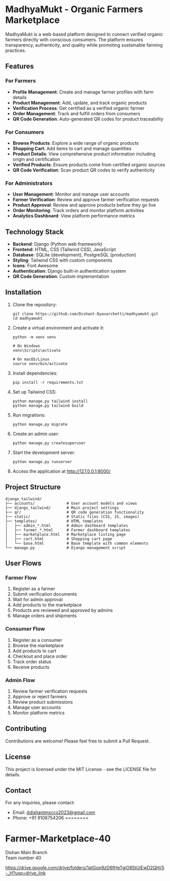 # MadhyaMukt - Organic Farmers Marketplace

MadhyaMukt is a web-based platform designed to connect verified organic farmers directly with conscious consumers. The platform ensures transparency, authenticity, and quality while promoting sustainable farming practices.

## Features

### For Farmers
- **Profile Management**: Create and manage farmer profiles with farm details
- **Product Management**: Add, update, and track organic products
- **Verification Process**: Get certified as a verified organic farmer
- **Order Management**: Track and fulfill orders from consumers
- **QR Code Generation**: Auto-generated QR codes for product traceability

### For Consumers
- **Browse Products**: Explore a wide range of organic products
- **Shopping Cart**: Add items to cart and manage quantities
- **Product Details**: View comprehensive product information including origin and certification
- **Verified Products**: Ensure products come from certified organic sources
- **QR Code Verification**: Scan product QR codes to verify authenticity

### For Administrators
- **User Management**: Monitor and manage user accounts
- **Farmer Verification**: Review and approve farmer verification requests
- **Product Approval**: Review and approve products before they go live
- **Order Monitoring**: Track orders and monitor platform activities
- **Analytics Dashboard**: View platform performance metrics

## Technology Stack

- **Backend**: Django (Python web framework)
- **Frontend**: HTML, CSS (Tailwind CSS), JavaScript
- **Database**: SQLite (development), PostgreSQL (production)
- **Styling**: Tailwind CSS with custom components
- **Icons**: Font Awesome
- **Authentication**: Django built-in authentication system
- **QR Code Generation**: Custom implementation

## Installation

1. Clone the repository:
   ```
   git clone https://github.com/Dishant-Dyavarchetti/madhyamukt.git
   cd madhyamukt
   ```

2. Create a virtual environment and activate it:
   ```
   python -m venv venv
   
   # On Windows
   venv\Scripts\activate
   
   # On macOS/Linux
   source venv/bin/activate
   ```

3. Install dependencies:
   ```
   pip install -r requirements.txt
   ```

4. Set up Tailwind CSS:
   ```
   python manage.py tailwind install
   python manage.py tailwind build
   ```

5. Run migrations:
   ```
   python manage.py migrate
   ```

6. Create an admin user:
   ```
   python manage.py createsuperuser
   ```

7. Start the development server:
   ```
   python manage.py runserver
   ```

8. Access the application at http://127.0.0.1:8000/

## Project Structure

```
django_tailwind/
├── accounts/              # User account models and views
├── django_tailwind/       # Main project settings
├── qr/                    # QR code generation functionality
├── static/                # Static files (CSS, JS, images)
├── templates/             # HTML templates
│   ├── admin_*.html       # Admin dashboard templates
│   ├── farmer_*.html      # Farmer dashboard templates
│   ├── marketplace.html   # Marketplace listing page
│   ├── cart.html          # Shopping cart page
│   └── base.html          # Base template with common elements
└── manage.py              # Django management script
```

## User Flows

### Farmer Flow
1. Register as a farmer
2. Submit verification documents
3. Wait for admin approval
4. Add products to the marketplace
5. Products are reviewed and approved by admins
6. Manage orders and shipments

### Consumer Flow
1. Register as a consumer
2. Browse the marketplace
3. Add products to cart
4. Checkout and place order
5. Track order status
6. Receive products

### Admin Flow
1. Review farmer verification requests
2. Approve or reject farmers
3. Review product submissions
4. Manage user accounts
5. Monitor platform metrics

## Contributing

Contributions are welcome! Please feel free to submit a Pull Request.

## License

This project is licensed under the MIT License - see the LICENSE file for details.

## Contact

For any inquiries, please contact:
- Email: ddishantmsccs2023@gmail.com
- Phone: +91 9106754206
========
# Farmer-Marketplace-40


Dishan Main Branch  
Team number 40

https://drive.google.com/drive/folders/1atGop9zD6fHeTgjO85tUiEwD2QhV5-_H?usp=drive_link
